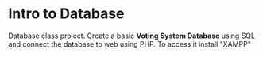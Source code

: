 # Intro to Database
Database class project. 
Create a basic **Voting System Database** using SQL and connect the database to web using PHP.
To access it install "XAMPP"
